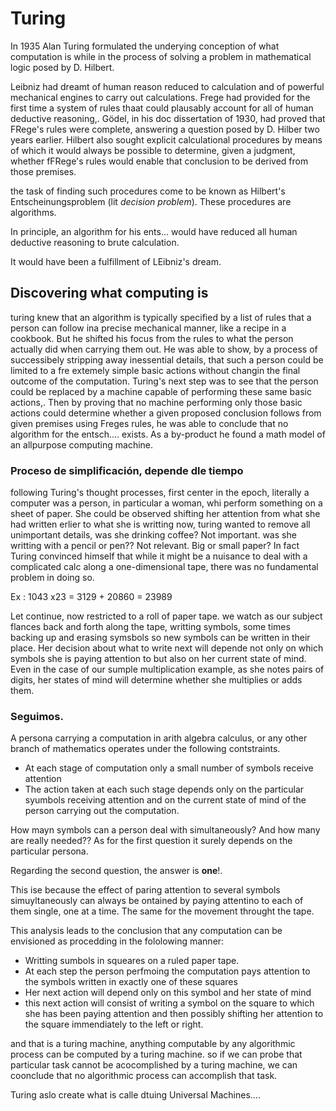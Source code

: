 # Turing

In 1935 Alan Turing formulated the underying conception of what computation is while in the process of solving a problem in mathematical logic posed by D. Hilbert.

Leibniz had dreamt of human reason reduced to calculation and of
powerful mechanical engines to carry out calculations. Frege had
provided for the first time a system of rules thaat could plausably
account for all of human deductive reasoning,. Gödel, in his doc
dissertation of 1930, had proved that FRege's rules were complete,
answering a question posed by D. Hilber two years earlier. Hilbert
also sought explicit calculational procedures by means of which it
would always be possible to determine, given a judgment, whether
fFRege's rules would enable that conclusion to be derived from those
premises.

the task of finding such procedures come to be known as Hilbert's Entscheinungsproblem
(lit *decision problem*). These procedures are algorithms.

In principle, an algorithm for his ents... would have reduced all human deductive reasoning to brute calculation.

It would have been a fulfillment of LEibniz's dream.

## Discovering what computing is

turing knew that an algorithm is typically specified by a list of
rules that a person can follow ina precise mechanical manner, like a
recipe in a cookbook.  But he shifted his focus from the rules to what
the person actually did when carrying them out. He was able to show,
by a process of successibely stripping away inessential details, that
such a person could be limited to a fre extemely simple basic actions
without changin the final outcome of the computation. Turing's next
step was to see that the person could be replaced by a machine capable
of performing these same basic actions,. Then by proving that no
machine performing only those basic actions could determine whether a
given proposed conclusion follows from given premises using Freges
rules, he was able to conclude that no algorithm for the
entsch.... exists. As a by-product he found a math model of an
allpurpose computing machine.

### Proceso de simplificación, depende dle tiempo

following Turing's thought processes, first center in the epoch, literally a computer was a person, in particular a woman, whi perform something on a sheet of paper. She could be observed shifting her attention from what she had written erlier to what she is writting now, turing wanted to remove all unimportant details, was she drinking coffee? Not important. was she writting with a pencil or pen?? Not relevant. Big or small paper? In fact Turing convinced himself that while it might be a nuisance to deal with a complicated calc along a one-dimensional tape, there was no fundamental problem in doing so.

Ex : 1043 x23 = 3129 + 20860 = 23989

Let continue, now restricted to a roll of paper tape. we watch as our subject flances back and forth along the tape, writting symbols, some times backing up and erasing symsbols so new symbols can be written in their place. Her decision about what to write next will depende not only on which symbols she is paying attention to but also on her current state of mind. Even in the case of our sumple multiplication example, as she notes pairs of digits, her states of mind will determine whether she multiplies or adds them.

### Seguimos.

A persona carrying a computation in arith algebra calculus, or any other branch of mathematics operates under the following contstraints.

* At each stage of computation only a small number of symbols receive attention
* The action taken at each such stage depends only on the particular syumbols receiving attention and on the current state of mind of the person carrying out the computation.

How mayn symbols can a person deal with simultaneously? And how many are really needed?? As for the first question it surely depends on the particular persona.

Regarding the second question, the answer is **one**!.

This ise because the effect of paring attention to several symbols simuyltaneously can always be ontained by paying attentino to each of them single, one at a time. The same for the movement throught the tape.

This analysis leads to the conclusion that any computation can be envisioned as procedding in the fololowing manner:
* Writting sumbols in squeares on a ruled paper tape.
* At each step the person perfmoing the computation pays attention to the symbols written in exactly one of these squares
* Her next action will depend only on this symbol and her state of mind
* this next action will consist of writing a symbol on the square to which she has been paying attention and then possibly shifting her attention to the square immendiately to the left or right.

and that is a turing machine, anything computable by any algorithmic process can be computed by a turing machine. so if we can probe that particular task cannot be acocomplished by
a turing machine, we can coonclude that no algorithmic process can accomplish that task.

Turing aslo create what is calle dtuing Universal Machines....

